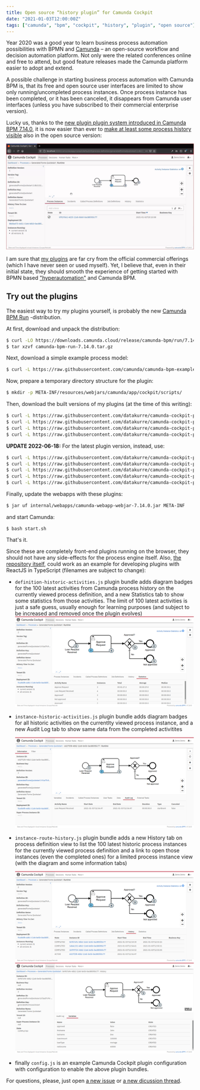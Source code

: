 ```yaml
---
title: Open source “history plugin” for Camunda Cockpit
date: "2021-01-03T12:00:00Z"
tags: ["camunda", "bpm", "cockpit", "history", "plugin", "open source"]
---
```


Year 2020 was a good year to learn business process automation possibilities with BPMN and [Camunda](https://camunda.com/) – an open-source workflow and decision automation platform. Not only were the related conferences online and free to attend, but good feature releases made the Camunda platform easier to adopt and extend.

A possible challenge in starting business process automation with Camunda BPM is, that its free and open source user interfaces are limited to show only running/uncompleted process instances. Once process instance has been completed, or it has been canceled, it disappears from Camunda user interfaces (unless you have subscribed to their commercial enterprise version).

Lucky us, thanks to the [new plugin plugin system introduced in Camunda BPM 7.14.0](https://camunda.com/blog/2020/08/all-new-frontend-plugin-system-for-cockpit-starting-with-camunda-bpm-7-14/), it is now easier than ever to [make at least some process history visible](https://github.com/datakurre/camunda-cockpit-plugins/) also in the open source version:

![Minimal Camunda Cockpit History Plugin](camunda-cockpit-history-plugin.gif)

I am sure that [my plugins](https://github.com/datakurre/camunda-cockpit-plugins/) are far cry from the official commercial offerings (which I have never seen or used myself). Yet, I believe that, even in their initial state, they should smooth the experience of getting started with BPMN based ["hyperautomation"](https://en.wikipedia.org/wiki/Robotic_process_automation#Hyperautomation) and Camunda BPM.


Try out the plugins
-------------------

The easiest way to try my plugins yourself, is probably the new [Camunda BPM Run](https://docs.camunda.org/manual/latest/user-guide/camunda-bpm-run/) -distribution.

At first, download and unpack the distribution:

```bash
$ curl -LO https://downloads.camunda.cloud/release/camunda-bpm/run/7.14/camunda-bpm-run-7.14.0.tar.gz
$ tar xzvf camunda-bpm-run-7.14.0.tar.gz
```

Next, download a simple example process model:

```bash
$ curl -L https://raw.githubusercontent.com/camunda/camunda-bpm-examples/master/usertask/task-form-generated/src/main/resources/loanApproval.bpmn -o configuration/resources/loanApproval.bpmn
```

Now, prepare a temporary directory structure for the plugin:

```bash
$ mkdir -p META-INF/resources/webjars/camunda/app/cockpit/scripts/
```

Then, download the built versions of my plugins (at the time of this writing):

```bash
$ curl -L https://raw.githubusercontent.com/datakurre/camunda-cockpit-plugins/825566a3544f637225140bff14aa23ca84843194/definition-historic-activities.js -o META-INF/resources/webjars/camunda/app/cockpit/scripts/definition-historic-activities.js
$ curl -L https://raw.githubusercontent.com/datakurre/camunda-cockpit-plugins/825566a3544f637225140bff14aa23ca84843194/instance-historic-activities.js -o META-INF/resources/webjars/camunda/app/cockpit/scripts/instance-historic-activities.js
$ curl -L https://raw.githubusercontent.com/datakurre/camunda-cockpit-plugins/825566a3544f637225140bff14aa23ca84843194/instance-route-history.js -o META-INF/resources/webjars/camunda/app/cockpit/scripts/instance-route-history.js
$ curl -L https://raw.githubusercontent.com/datakurre/camunda-cockpit-plugins/825566a3544f637225140bff14aa23ca84843194/config.js -o META-INF/resources/webjars/camunda/app/cockpit/scripts/config.js
```

**UPDATE 2022-06-18:** For the latest plugin version, instead, use:

```bash
$ curl -L https://raw.githubusercontent.com/datakurre/camunda-cockpit-plugins/master/definition-historic-activities.js -o META-INF/resources/webjars/camunda/app/cockpit/scripts/definition-historic-activities.js
$ curl -L https://raw.githubusercontent.com/datakurre/camunda-cockpit-plugins/master/instance-historic-activities.js -o META-INF/resources/webjars/camunda/app/cockpit/scripts/instance-historic-activities.js
$ curl -L https://raw.githubusercontent.com/datakurre/camunda-cockpit-plugins/master/instance-route-history.js -o META-INF/resources/webjars/camunda/app/cockpit/scripts/instance-route-history.js
$ curl -L https://raw.githubusercontent.com/datakurre/camunda-cockpit-plugins/master/robot-module.js -o META-INF/resources/webjars/camunda/app/cockpit/scripts/robot-module.js
$ curl -L https://raw.githubusercontent.com/datakurre/camunda-cockpit-plugins/master/config.js -o META-INF/resources/webjars/camunda/app/cockpit/scripts/config.js
```

Finally, update the webapps with these plugins:

```bash
$ jar uf internal/webapps/camunda-webapp-webjar-7.14.0.jar META-INF
```

and start Camunda:

```
$ bash start.sh
```

That's it.

Since these are completely front-end plugins running on the browser, they should not have any side-effects for the process engine itself. Also, [the repository itself](https://github.com/datakurre/camunda-cockpit-plugins/), could work as an example for developing plugins with ReactJS in TypeScript (filenames are subject to change):

* `definition-historic-activities.js` plugin bundle adds diagram badges for the 100 latest activities from Camunda process history on the currently viewed process definition, and a new Statistics tab to show some statistics from those activities. The limit of 100 latest activities is just a safe guess, usually enough for learning purposes (and subject to be increased and removed once the plugin evolves)
  ![Historic activities badges and definition statistics tab](camunda-cockpit-definition-statistics.png)

* `instance-historic-activities.js` plugin bundle adds diagram badges for all historic activities on the currentlty viewed process instance, and a new Audit Log tab to show same data from the completed activitites

  ![Historic activities badges and process log tab](camunda-cockpit-process-log.png)

* `instance-route-history.js` plugin bundle adds a new History tab on process definition view to list the 100 latest historic process instances for the currently viewed process definition and a link to open those instances (even the completed ones) for a limited process instance view (with the diagram and some information tabs)

  ![Historic process instances tab](camunda-cockpit-definition-history.png)
  ![Historic process instance view](camunda-cockpit-historic-process.png)

* finally `config.js` is an example Camunda Cockpit plugin configuration with configuration to enable the above plugin bundles.

For questions, please, just open [a new issue](https://github.com/datakurre/camunda-cockpit-plugins/issues) or [a new dicussion thread](https://forum.camunda.org/).
